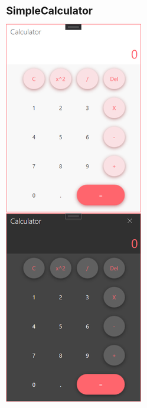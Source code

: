 # SimpleCalculator
![Скриншоты](https://github.com/Space-Coder/SimpleCalculator/blob/main/Screen1.png)
![Скриншоты](https://github.com/Space-Coder/SimpleCalculator/blob/main/Screen2.png)
